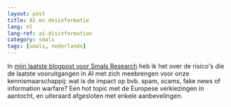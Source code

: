 ```yaml
---
layout: post
title: AI en desinformatie
lang: nl
lang-ref: ai-disinformation
category: smals
tags: [smals, nederlands]
---
```


In [mijn laatste blogpost voor Smals Research](https://www.smalsresearch.be/ai-en-desinformatie/) heb ik het over de risico's die de laatste vooruitgangen in AI met zich meebrengen voor onze kennismaarschappij: wat is de impact op bvb. spam, scams, fake news of information warfare? Een hot topic met de Europese verkiezingen in aantocht, en uiteraard afgesloten met enkele aanbevelingen.
